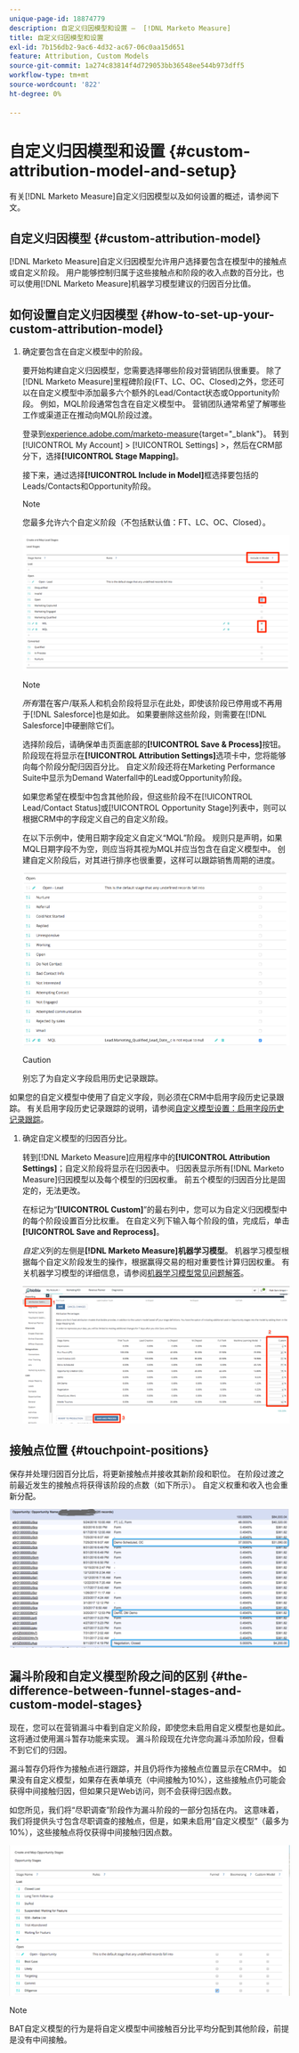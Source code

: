 ```yaml
---
unique-page-id: 18874779
description: 自定义归因模型和设置 —  [!DNL Marketo Measure]
title: 自定义归因模型和设置
exl-id: 7b156db2-9ac6-4d32-ac67-06c0aa15d651
feature: Attribution, Custom Models
source-git-commit: 1a274c83814f4d729053bb36548ee544b973dff5
workflow-type: tm+mt
source-wordcount: '822'
ht-degree: 0%

---
```


# 自定义归因模型和设置 {#custom-attribution-model-and-setup}

有关[!DNL Marketo Measure]自定义归因模型以及如何设置的概述，请参阅下文。

## 自定义归因模型 {#custom-attribution-model}

[!DNL Marketo Measure]自定义归因模型允许用户选择要包含在模型中的接触点或自定义阶段。 用户能够控制归属于这些接触点和阶段的收入点数的百分比，也可以使用[!DNL Marketo Measure]机器学习模型建议的归因百分比值。

## 如何设置自定义归因模型 {#how-to-set-up-your-custom-attribution-model}

1. 确定要包含在自定义模型中的阶段。

   要开始构建自定义归因模型，您需要选择哪些阶段对营销团队很重要。 除了[!DNL Marketo Measure]里程碑阶段(FT、LC、OC、Closed)之外，您还可以在自定义模型中添加最多六个额外的Lead/Contact状态或Opportunity阶段。 例如，MQL阶段通常包含在自定义模型中。 营销团队通常希望了解哪些工作或渠道正在推动向MQL阶段过渡。

   登录到[experience.adobe.com/marketo-measure](https://experience.adobe.com/marketo-measure){target="_blank"}。 转到[!UICONTROL My Account] > [!UICONTROL Settings] >，然后在CRM部分下，选择&#x200B;**[!UICONTROL Stage Mapping]**。

   接下来，通过选择&#x200B;**[!UICONTROL Include in Model]**&#x200B;框选择要包括的Leads/Contacts和Opportunity阶段。

   >[!NOTE]
   >
   >您最多允许六个自定义阶段（不包括默认值：FT、LC、OC、Closed）。

   ![](assets/1-1.png)

   >[!NOTE]
   >
   >_所有_&#x200B;潜在客户/联系人和机会阶段将显示在此处，即使该阶段已停用或不再用于[!DNL Salesforce]也是如此。 如果要删除这些阶段，则需要在[!DNL Salesforce]中硬删除它们。

   选择阶段后，请确保单击页面底部的&#x200B;**[!UICONTROL Save & Process]**&#x200B;按钮。 阶段现在将显示在&#x200B;**[!UICONTROL Attribution Settings]**&#x200B;选项卡中，您将能够向每个阶段分配归因百分比。 自定义阶段还将在Marketing Performance Suite中显示为Demand Waterfall中的Lead或Opportunity阶段。

   如果您希望在模型中包含其他阶段，但这些阶段不在[!UICONTROL Lead/Contact Status]或[!UICONTROL Opportunity Stage]列表中，则可以根据CRM中的字段定义自己的自定义阶段。

   在以下示例中，使用日期字段定义自定义“MQL”阶段。 规则只是声明，如果MQL日期字段不为空，则应当将其视为MQL并应当包含在自定义模型中。 创建自定义阶段后，对其进行排序也很重要，这样可以跟踪销售周期的进度。

   ![](assets/2-1.png)

   >[!CAUTION]
   >
   >别忘了为自定义字段启用历史记录跟踪。

如果您的自定义模型中使用了自定义字段，则必须在CRM中启用字段历史记录跟踪。 有关启用字段历史记录跟踪的说明，请参阅[自定义模型设置：启用字段历史记录跟踪](/help/advanced-marketo-measure-features/custom-attribution-models/custom-model-setup-enable-field-history-tracking.md)。

1. 确定自定义模型的归因百分比。

   转到[!DNL Marketo Measure]应用程序中的&#x200B;**[!UICONTROL Attribution Settings]**；自定义阶段将显示在归因表中。 归因表显示所有[!DNL Marketo Measure]归因模型以及每个模型的归因权重。 前五个模型的归因百分比是固定的，无法更改。

   在标记为“**[!UICONTROL Custom]**”的最右列中，您可以为自定义归因模型中的每个阶段设置百分比权重。 在自定义列下输入每个阶段的值，完成后，单击&#x200B;**[!UICONTROL Save and Reprocess]**。

   _自定义_&#x200B;列的左侧是&#x200B;**[!DNL Marketo Measure]机器学习模型**。 机器学习模型根据每个自定义阶段发生的操作，根据赢得交易的相对重要性计算归因权重。 有关机器学习模型的详细信息，请参阅[机器学习模型常见问题解答](/help/advanced-marketo-measure-features/custom-attribution-models/machine-learning-model-faq.md)。

   ![](assets/3.png)

## 接触点位置 {#touchpoint-positions}

保存并处理归因百分比后，将更新接触点并接收其新阶段和职位。 在阶段过渡之前最近发生的接触点将获得该阶段的点数（如下所示）。 自定义权重和收入也会重新分配。

![](assets/4.png)

## 漏斗阶段和自定义模型阶段之间的区别 {#the-difference-between-funnel-stages-and-custom-model-stages}

现在，您可以在营销漏斗中看到自定义阶段，即使您未启用自定义模型也是如此。 这将通过使用漏斗暂存功能来实现。 漏斗阶段现在允许您向漏斗添加阶段，但看不到它们的归因。

漏斗暂存仍将作为接触点进行跟踪，并且仍将作为接触点位置显示在CRM中。 如果没有自定义模型，如果存在表单填充（中间接触为10%），这些接触点仍可能会获得中间接触归因，但如果只是Web访问，则不会获得归因点数。

如您所见，我们将“尽职调查”阶段作为漏斗阶段的一部分包括在内。 这意味着，我们将提供头寸包含尽职调查的接触点，但是，如果未启用“自定义模型”（最多为10%），这些接触点将仅获得中间接触归因点数。

![](assets/5.png)

>[!NOTE]
>
>BAT自定义模型的行为是将自定义模型中间接触百分比平均分配到其他阶段，前提是没有中间接触。
